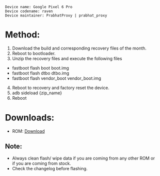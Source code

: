 ```
Device name: Google Pixel 6 Pro
Device codename: raven
Device maintainer: PrabhatProxy | prabhat_proxy
```

# Method:

1. Download the build and corresponding recovery files of the month.
2. Reboot to bootloader.
3. Unzip the recovery files and execute the following files
* fastboot flash boot boot.img
* fastboot flash dtbo dtbo.img
* fastboot flash vendor_boot vendor_boot.img
4. Reboot to recovery and factory reset the device.
5. adb sideload {zip_name}
6. Reboot

# Downloads:

* ROM: [Download](https://www.pling.com/p/1908484)

## Note:

* Always clean flash/ wipe data if you are coming from any other ROM or if you are coming from stock.
* Check the changelog before flashing.
